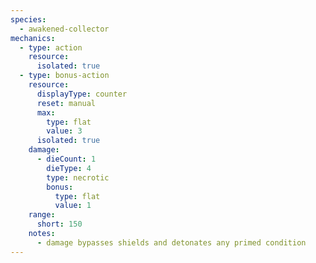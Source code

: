 ```yaml
---
species:
  - awakened-collector
mechanics:
  - type: action
    resource:
      isolated: true
  - type: bonus-action
    resource:
      displayType: counter
      reset: manual
      max:
        type: flat
        value: 3
      isolated: true
    damage:
      - dieCount: 1
        dieType: 4
        type: necrotic
        bonus:
          type: flat
          value: 1
    range:
      short: 150
    notes: 
      - damage bypasses shields and detonates any primed condition
---
```

